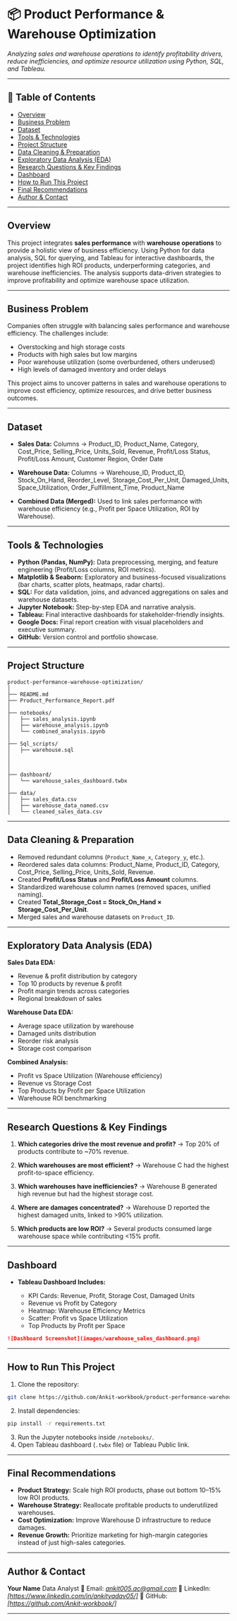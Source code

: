 
# 📦 Product Performance & Warehouse Optimization

*Analyzing sales and warehouse operations to identify profitability drivers, reduce inefficiencies, and optimize resource utilization using Python, SQL, and Tableau.*

---

## 📌 Table of Contents

* <a href="#overview">Overview</a>
* <a href="#business-problem">Business Problem</a>
* <a href="#dataset">Dataset</a>
* <a href="#tools--technologies">Tools & Technologies</a>
* <a href="#project-structure">Project Structure</a>
* <a href="#data-cleaning--preparation">Data Cleaning & Preparation</a>
* <a href="#exploratory-data-analysis-eda">Exploratory Data Analysis (EDA)</a>
* <a href="#research-questions--key-findings">Research Questions & Key Findings</a>
* <a href="#dashboard">Dashboard</a>
* <a href="#how-to-run-this-project">How to Run This Project</a>
* <a href="#final-recommendations">Final Recommendations</a>
* <a href="#author--contact">Author & Contact</a>

---

<h2><a class="anchor" id="overview"></a>Overview</h2>  

This project integrates **sales performance** with **warehouse operations** to provide a holistic view of business efficiency. Using Python for data analysis, SQL for querying, and Tableau for interactive dashboards, the project identifies high ROI products, underperforming categories, and warehouse inefficiencies. The analysis supports data-driven strategies to improve profitability and optimize warehouse space utilization.

---

<h2><a class="anchor" id="business-problem"></a>Business Problem</h2>  

Companies often struggle with balancing sales performance and warehouse efficiency. The challenges include:

* Overstocking and high storage costs
* Products with high sales but low margins
* Poor warehouse utilization (some overburdened, others underused)
* High levels of damaged inventory and order delays

This project aims to uncover patterns in sales and warehouse operations to improve cost efficiency, optimize resources, and drive better business outcomes.

---

<h2><a class="anchor" id="dataset"></a>Dataset</h2>  

* **Sales Data:**
  Columns → Product\_ID, Product\_Name, Category, Cost\_Price, Selling\_Price, Units\_Sold, Revenue, Profit/Loss Status, Profit/Loss Amount, Customer Region, Order Date

* **Warehouse Data:**
  Columns → Warehouse\_ID, Product\_ID, Stock\_On\_Hand, Reorder\_Level, Storage\_Cost\_Per\_Unit, Damaged\_Units, Space\_Utilization, Order\_Fulfillment\_Time, Product\_Name

* **Combined Data (Merged):**
  Used to link sales performance with warehouse efficiency (e.g., Profit per Space Utilization, ROI by Warehouse).

---

<h2><a class="anchor" id="tools--technologies"></a>Tools & Technologies</h2>  

* **Python (Pandas, NumPy):** Data preprocessing, merging, and feature engineering (Profit/Loss columns, ROI metrics).
* **Matplotlib & Seaborn:** Exploratory and business-focused visualizations (bar charts, scatter plots, heatmaps, radar charts).
* **SQL:** For data validation, joins, and advanced aggregations on sales and warehouse datasets.
* **Jupyter Notebook:** Step-by-step EDA and narrative analysis.
* **Tableau:** Final interactive dashboards for stakeholder-friendly insights.
* **Google Docs:** Final report creation with visual placeholders and executive summary.
* **GitHub:** Version control and portfolio showcase.

---

<h2><a class="anchor" id="project-structure"></a>Project Structure</h2>  

```
product-performance-warehouse-optimization/
│
├── README.md
├── Product_Performance_Report.pdf
│
├── notebooks/                  
│   ├── sales_analysis.ipynb
│   ├── warehouse_analysis.ipynb
│   └── combined_analysis.ipynb
│
├── Sql_scripts/                    
│   ├── warehouse.sql
│   
│ 
│
├── dashboard/                  
│   └── warehouse_sales_dashboard.twbx
│
├── data/                       
│   ├── sales_data.csv
│   ├── warehouse_data_named.csv
│   └── cleaned_sales_data.csv
```

---

<h2><a class="anchor" id="data-cleaning--preparation"></a>Data Cleaning & Preparation</h2>  

* Removed redundant columns (`Product_Name_x`, `Category_y`, etc.).
* Reordered sales data columns: Product\_Name, Product\_ID, Category, Cost\_Price, Selling\_Price, Units\_Sold, Revenue.
* Created **Profit/Loss Status** and **Profit/Loss Amount** columns.
* Standardized warehouse column names (removed spaces, unified naming).
* Created **Total\_Storage\_Cost = Stock\_On\_Hand × Storage\_Cost\_Per\_Unit**.
* Merged sales and warehouse datasets on `Product_ID`.

---

<h2><a class="anchor" id="exploratory-data-analysis-eda"></a>Exploratory Data Analysis (EDA)</h2>  

**Sales Data EDA:**

* Revenue & profit distribution by category
* Top 10 products by revenue & profit
* Profit margin trends across categories
* Regional breakdown of sales

**Warehouse Data EDA:**

* Average space utilization by warehouse
* Damaged units distribution
* Reorder risk analysis
* Storage cost comparison

**Combined Analysis:**

* Profit vs Space Utilization (Warehouse efficiency)
* Revenue vs Storage Cost
* Top Products by Profit per Space Utilization
* Warehouse ROI benchmarking

---

<h2><a class="anchor" id="research-questions--key-findings"></a>Research Questions & Key Findings</h2>  

1. **Which categories drive the most revenue and profit?**
   → Top 20% of products contribute to \~70% revenue.

2. **Which warehouses are most efficient?**
   → Warehouse C had the highest profit-to-space efficiency.

3. **Which warehouses have inefficiencies?**
   → Warehouse B generated high revenue but had the highest storage cost.

4. **Where are damages concentrated?**
   → Warehouse D reported the highest damaged units, linked to >90% utilization.

5. **Which products are low ROI?**
   → Several products consumed large warehouse space while contributing <15% profit.

---

<h2><a class="anchor" id="dashboard"></a>Dashboard</h2>  

* **Tableau Dashboard Includes:**

  * KPI Cards: Revenue, Profit, Storage Cost, Damaged Units
  * Revenue vs Profit by Category
  * Heatmap: Warehouse Efficiency Metrics
  * Scatter: Profit vs Space Utilization
  * Top Products by Profit per Space

```markdown
![Dashboard Screenshot](images/warehouse_sales_dashboard.png)
```

---

<h2><a class="anchor" id="how-to-run-this-project"></a>How to Run This Project</h2>  

1. Clone the repository:

```bash
git clone https://github.com/Ankit-workbook/product-performance-warehouse-optimization.git
```

2. Install dependencies:

```bash
pip install -r requirements.txt
```

3. Run the Jupyter notebooks inside `/notebooks/`.
4. Open Tableau dashboard (`.twbx` file) or Tableau Public link.

---

<h2><a class="anchor" id="final-recommendations"></a>Final Recommendations</h2>  

* **Product Strategy:** Scale high ROI products, phase out bottom 10–15% low ROI products.
* **Warehouse Strategy:** Reallocate profitable products to underutilized warehouses.
* **Cost Optimization:** Improve Warehouse D infrastructure to reduce damages.
* **Revenue Growth:** Prioritize marketing for high-margin categories instead of just high-sales categories.

---

<h2><a class="anchor" id="author--contact"></a>Author & Contact</h2>  

**Your Name**
Data Analyst
📧 Email: *[ankit005.ac@gmail.com](mailto:ankit005.ac@gmail.com)*
🔗 LinkedIn: *\[https://www.linkedin.com/in/ankityadav05/]*
🐙 GitHub: *\[https://github.com/Ankit-workbook/]*

---
